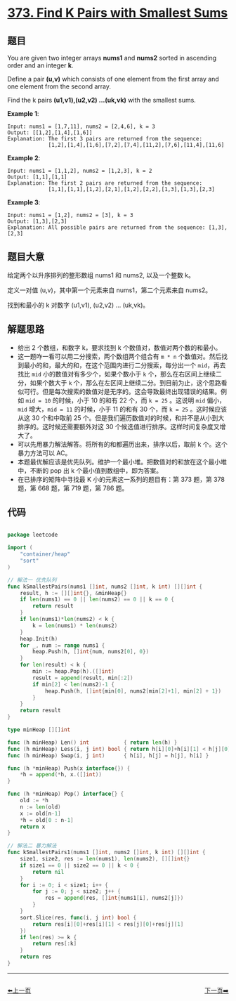 # [373. Find K Pairs with Smallest Sums](https://leetcode.com/problems/find-k-pairs-with-smallest-sums/)


## 题目

You are given two integer arrays **nums1** and **nums2** sorted in ascending order and an integer **k**.

Define a pair **(u,v)** which consists of one element from the first array and one element from the second array.

Find the k pairs **(u1,v1),(u2,v2) ...(uk,vk)** with the smallest sums.

**Example 1**:

    Input: nums1 = [1,7,11], nums2 = [2,4,6], k = 3
    Output: [[1,2],[1,4],[1,6]] 
    Explanation: The first 3 pairs are returned from the sequence: 
                 [1,2],[1,4],[1,6],[7,2],[7,4],[11,2],[7,6],[11,4],[11,6]

**Example 2**:

    Input: nums1 = [1,1,2], nums2 = [1,2,3], k = 2
    Output: [1,1],[1,1]
    Explanation: The first 2 pairs are returned from the sequence: 
                 [1,1],[1,1],[1,2],[2,1],[1,2],[2,2],[1,3],[1,3],[2,3]

**Example 3**:

    Input: nums1 = [1,2], nums2 = [3], k = 3
    Output: [1,3],[2,3]
    Explanation: All possible pairs are returned from the sequence: [1,3],[2,3]


## 题目大意


给定两个以升序排列的整形数组 nums1 和 nums2, 以及一个整数 k。

定义一对值 (u,v)，其中第一个元素来自 nums1，第二个元素来自 nums2。

找到和最小的 k 对数字 (u1,v1), (u2,v2) ... (uk,vk)。



## 解题思路


- 给出 2 个数组，和数字 k，要求找到 k 个数值对，数值对两个数的和最小。
- 这一题咋一看可以用二分搜索，两个数组两个组合有 `m * n` 个数值对。然后找到最小的和，最大的和，在这个范围内进行二分搜索，每分出一个 `mid`，再去找比 `mid` 小的数值对有多少个，如果个数小于 `k` 个，那么在右区间上继续二分，如果个数大于 `k` 个，那么在左区间上继续二分。到目前为止，这个思路看似可行。但是每次搜索的数值对是无序的。这会导致最终出现错误的结果。例如 `mid = 10` 的时候，小于 10 的和有 22 个，而 `k = 25` 。这说明 `mid` 偏小，`mid` 增大，`mid = 11` 的时候，小于 11 的和有 30 个，而 `k = 25` 。这时候应该从这 30 个和中取前 25 个。但是我们遍历数值对的时候，和并不是从小到大排序的。这时候还需要额外对这 30 个候选值进行排序。这样时间复杂度又增大了。
- 可以先用暴力解法解答。将所有的和都遍历出来，排序以后，取前 k 个。这个暴力方法可以 AC。
- 本题最优解应该是优先队列。维护一个最小堆。把数值对的和放在这个最小堆中，不断的 pop 出 k 个最小值到数组中，即为答案。
- 在已排序的矩阵中寻找最 K 小的元素这一系列的题目有：第 373 题，第 378 题，第 668 题，第 719 题，第 786 题。


## 代码

```go

package leetcode

import (
    "container/heap"
    "sort"
)

// 解法一 优先队列
func kSmallestPairs(nums1 []int, nums2 []int, k int) [][]int {
    result, h := [][]int{}, &minHeap{}
    if len(nums1) == 0 || len(nums2) == 0 || k == 0 {
        return result
    }
    if len(nums1)*len(nums2) < k {
        k = len(nums1) * len(nums2)
    }
    heap.Init(h)
    for _, num := range nums1 {
        heap.Push(h, []int{num, nums2[0], 0})
    }
    for len(result) < k {
        min := heap.Pop(h).([]int)
        result = append(result, min[:2])
        if min[2] < len(nums2)-1 {
            heap.Push(h, []int{min[0], nums2[min[2]+1], min[2] + 1})
        }
    }
    return result
}

type minHeap [][]int

func (h minHeap) Len() int           { return len(h) }
func (h minHeap) Less(i, j int) bool { return h[i][0]+h[i][1] < h[j][0]+h[j][1] }
func (h minHeap) Swap(i, j int)      { h[i], h[j] = h[j], h[i] }

func (h *minHeap) Push(x interface{}) {
    *h = append(*h, x.([]int))
}

func (h *minHeap) Pop() interface{} {
    old := *h
    n := len(old)
    x := old[n-1]
    *h = old[0 : n-1]
    return x
}

// 解法二 暴力解法
func kSmallestPairs1(nums1 []int, nums2 []int, k int) [][]int {
    size1, size2, res := len(nums1), len(nums2), [][]int{}
    if size1 == 0 || size2 == 0 || k < 0 {
        return nil
    }
    for i := 0; i < size1; i++ {
        for j := 0; j < size2; j++ {
            res = append(res, []int{nums1[i], nums2[j]})
        }
    }
    sort.Slice(res, func(i, j int) bool {
        return res[i][0]+res[i][1] < res[j][0]+res[j][1]
    })
    if len(res) >= k {
        return res[:k]
    }
    return res
}

```


----------------------------------------------
<div style="display: flex;justify-content: space-between;align-items: center;">
<p><a href="https://books.halfrost.com/leetcode/ChapterFour/0300~0399/0372.Super-Pow/">⬅️上一页</a></p>
<p><a href="https://books.halfrost.com/leetcode/ChapterFour/0300~0399/0374.Guess-Number-Higher-or-Lower/">下一页➡️</a></p>
</div>
